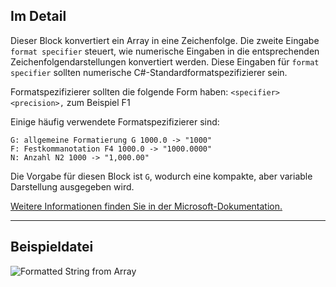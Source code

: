 ## Im Detail
Dieser Block konvertiert ein Array in eine Zeichenfolge. Die zweite Eingabe `format specifier` steuert, wie numerische Eingaben in die entsprechenden Zeichenfolgendarstellungen konvertiert werden.
Diese Eingaben für `format specifier` sollten numerische C#-Standardformatspezifizierer sein.

Formatspezifizierer sollten die folgende Form haben:
`<specifier><precision>,` zum Beispiel F1

Einige häufig verwendete Formatspezifizierer sind:
```
G: allgemeine Formatierung G 1000.0 -> "1000"
F: Festkommanotation F4 1000.0 -> "1000.0000"
N: Anzahl N2 1000 -> "1,000.00"
```

Die Vorgabe für diesen Block ist `G`, wodurch eine kompakte, aber variable Darstellung ausgegeben wird.

[Weitere Informationen finden Sie in der Microsoft-Dokumentation.](https://learn.microsoft.com/de-de/dotnet/standard/base-types/standard-numeric-format-strings#standard-format-specifiers)
___
## Beispieldatei

![Formatted String from Array](./CoreNodeModels.FormattedStringFromArray_img.jpg)
